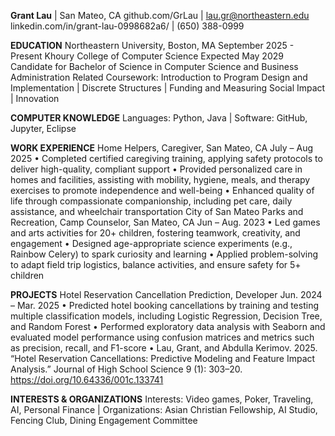 **Grant Lau** | San Mateo, CA			      github.com/GrLau | lau.gr@northeastern.edu
linkedin.com/in/grant-lau-0998682a6/ | (650) 388-0999

**EDUCATION**
Northeastern University, Boston, MA 						           September 2025 - Present
Khoury College of Computer Science 							       Expected May 2029
Candidate for Bachelor of Science in Computer Science and Business Administration
Related Coursework:	Introduction to Program Design and Implementation | Discrete Structures | Funding and Measuring Social Impact | Innovation

**COMPUTER KNOWLEDGE**
Languages: Python, Java | Software: GitHub, Jupyter, Eclipse

**WORK EXPERIENCE**
Home Helpers, Caregiver, San Mateo, CA 						          July – Aug 2025
•	Completed certified caregiving training, applying safety protocols to deliver high-quality, compliant support
•	Provided personalized care in homes and facilities, assisting with mobility, hygiene, meals, and therapy exercises to promote independence and well-being
•	Enhanced quality of life through compassionate companionship, including pet care, daily assistance, and wheelchair transportation
City of San Mateo Parks and Recreation, Camp Counselor, San Mateo, CA	         Jun – Aug. 2023
•	Led games and arts activities for 20+ children, fostering teamwork, creativity, and engagement
•	Designed age-appropriate science experiments (e.g., Rainbow Celery) to spark curiosity and learning
•	Applied problem-solving to adapt field trip logistics, balance activities, and ensure safety for 5+ children

**PROJECTS** 
Hotel Reservation Cancellation Prediction, Developer					   Jun. 2024 – Mar. 2025
•	Predicted hotel booking cancellations by training and testing multiple classification models, including Logistic Regression, Decision Tree, and Random Forest
•	Performed exploratory data analysis with Seaborn and evaluated model performance using confusion matrices and metrics such as precision, recall, and F1-score
•	Lau, Grant, and Abdulla Kerimov. 2025. “Hotel Reservation Cancellations: Predictive Modeling and Feature Impact Analysis.” Journal of High School Science 9 (1): 303–20.
https://doi.org/10.64336/001c.133741 

**INTERESTS & ORGANIZATIONS**
Interests: Video games, Poker, Traveling, AI, Personal Finance | Organizations: Asian Christian Fellowship, AI Studio, Fencing Club, Dining Engagement Committee

